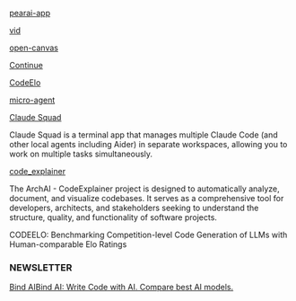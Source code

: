 [pearai-app](https://github.com/trypear/pearai-app)

[vid](https://www.youtube.com/watch?v=C2dT2fPZuQE)

[open-canvas](https://x.com/MisbahSy/status/1847130230592299376)

[Continue](https://github.com/continuedev/continue)

[CodeElo](https://arxiv.org/abs/2501.01257)

[micro-agent](https://github.com/BuilderIO/micro-agent)

[Claude Squad](https://github.com/smtg-ai/Claude-squad)

Claude Squad is a terminal app that manages multiple Claude Code (and other local agents including Aider) in separate workspaces, allowing you to work on multiple tasks simultaneously.

[code_explainer](https://github.com/ArchAI-Labs/code_explainer)

The ArchAI - CodeExplainer project is designed to automatically analyze, document, and visualize codebases. It serves as a comprehensive tool for developers, architects, and stakeholders seeking to understand the structure, quality, and functionality of software projects.




CODEELO: Benchmarking Competition-level Code Generation of LLMs with Human-comparable Elo Ratings


### NEWSLETTER

[Bind AIBind AI: Write Code with AI. Compare best AI models.](https://blog.getbind.co/category/llm-code-generation/)
